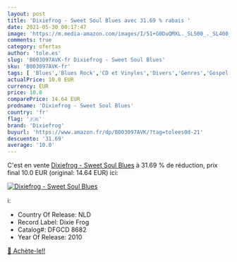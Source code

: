```yaml
---
layout: post
title: 'Dixiefrog - Sweet Soul Blues avec 31.69 % rabais '
date: 2021-05-30 00:17:47
image: 'https://m.media-amazon.com/images/I/51+G0DuQMXL._SL500_._SL400_.jpg'
comments: true
category: ofertas
author: 'tole.es'
slug: 'B003097AVK-fr Dixiefrog - Sweet Soul Blues'
sku: 'B003097AVK-fr'
tags: [ 'Blues','Blues Rock','CD et Vinyles','Divers','Genres','Gospel','Musique religieuse et Gospel','Rock','dixiefrog', ]
actualPrice: 10.0 EUR
currency: EUR
price: 10.0
comparePrice: 14.64 EUR
prodname: 'Dixiefrog - Sweet Soul Blues'
country: 'fr'
flag: '🇫🇷'
brand: 'Dixiefrog'
buyurl: 'https://www.amazon.fr/dp/B003097AVK/?tag=tolees0d-21'
descuento: '31.69'
average: '10.0'
---
```


C'est en vente [Dixiefrog - Sweet Soul Blues](https://www.amazon.fr/dp/B003097AVK/?tag=tolees0d-21)  à  31.69 % de réduction, prix final  10.0 EUR (original: 14.64 EUR) ici:

[![Dixiefrog - Sweet Soul Blues](https://m.media-amazon.com/images/I/51+G0DuQMXL._SL500_._SL400_.jpg)](https://www.amazon.fr/dp/B003097AVK/?tag=tolees0d-21)

ℹ️:

- Country Of Release: NLD
- Record Label: Dixie Frog
- Catalog#: DFGCD 8682
- Year Of Release: 2010

[🛒 Achète-le!!](https://www.amazon.fr/dp/B003097AVK/?tag=tolees0d-21)
